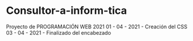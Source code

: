 # Consultor-a-inform-tica
Proyecto de PROGRAMACIÓN WEB 2021
01 - 04 - 2021 - Creación del CSS
03 - 04 - 2021 - Finalizado del encabezado